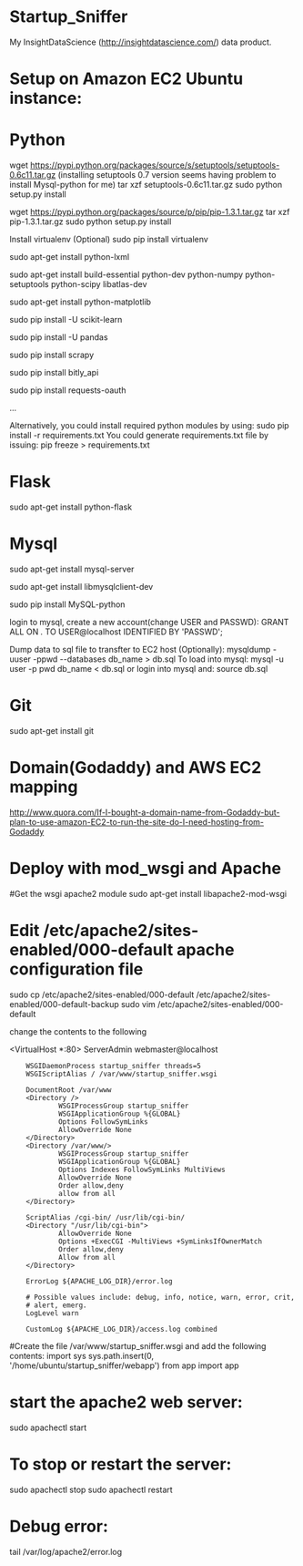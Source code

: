Startup_Sniffer
==================================================================

My InsightDataScience (http://insightdatascience.com/) data product.



Setup on Amazon EC2 Ubuntu instance:
==================================================================

# Python
wget https://pypi.python.org/packages/source/s/setuptools/setuptools-0.6c11.tar.gz (installing setuptools 0.7 version
seems having problem to install Mysql-python for me)
tar xzf setuptools-0.6c11.tar.gz
sudo python setup.py install

wget https://pypi.python.org/packages/source/p/pip/pip-1.3.1.tar.gz
tar xzf pip-1.3.1.tar.gz
sudo python setup.py install

Install virtualenv (Optional)
sudo pip install virtualenv

sudo apt-get install python-lxml

sudo apt-get install build-essential python-dev python-numpy python-setuptools python-scipy libatlas-dev

sudo apt-get install python-matplotlib

sudo pip install -U scikit-learn

sudo pip install -U pandas

sudo pip install scrapy

sudo pip install bitly_api

sudo pip install requests-oauth

...

Alternatively, you could install required python modules by using:
sudo pip install -r requirements.txt
You could generate requirements.txt file by issuing:
pip freeze > requirements.txt

# Flask
sudo apt-get install python-flask

# Mysql
sudo apt-get install mysql-server

sudo apt-get install libmysqlclient-dev

sudo pip install MySQL-python

login to mysql, create a new account(change USER and PASSWD):
GRANT ALL ON *.* TO USER@localhost IDENTIFIED BY 'PASSWD';

Dump data to sql file to transfter to EC2 host (Optionally):
mysqldump -uuser -ppwd  --databases db_name > db.sql
To load into mysql:
mysql -u user -p pwd db_name < db.sql
or
login into mysql and:
source db.sql


# Git
sudo apt-get install git


# Domain(Godaddy) and AWS EC2 mapping
http://www.quora.com/If-I-bought-a-domain-name-from-Godaddy-but-plan-to-use-amazon-EC2-to-run-the-site-do-I-need-hosting-from-Godaddy


# Deploy with mod_wsgi and Apache
#Get the wsgi apache2 module
sudo apt-get install libapache2-mod-wsgi

# Edit /etc/apache2/sites-enabled/000-default apache configuration file
sudo cp /etc/apache2/sites-enabled/000-default /etc/apache2/sites-enabled/000-default-backup
sudo vim /etc/apache2/sites-enabled/000-default

change the contents to the following

<VirtualHost *:80>
        ServerAdmin webmaster@localhost

        WSGIDaemonProcess startup_sniffer threads=5
        WSGIScriptAlias / /var/www/startup_sniffer.wsgi

        DocumentRoot /var/www
        <Directory />
                WSGIProcessGroup startup_sniffer
                WSGIApplicationGroup %{GLOBAL}
                Options FollowSymLinks
                AllowOverride None
        </Directory>
        <Directory /var/www/>
                WSGIProcessGroup startup_sniffer
                WSGIApplicationGroup %{GLOBAL}
                Options Indexes FollowSymLinks MultiViews
                AllowOverride None
                Order allow,deny
                allow from all
        </Directory>

        ScriptAlias /cgi-bin/ /usr/lib/cgi-bin/
        <Directory "/usr/lib/cgi-bin">
                AllowOverride None
                Options +ExecCGI -MultiViews +SymLinksIfOwnerMatch
                Order allow,deny
                Allow from all
        </Directory>

        ErrorLog ${APACHE_LOG_DIR}/error.log

        # Possible values include: debug, info, notice, warn, error, crit,
        # alert, emerg.
        LogLevel warn

        CustomLog ${APACHE_LOG_DIR}/access.log combined
</VirtualHost>

#Create the file /var/www/startup_sniffer.wsgi and add the following contents:
import sys
sys.path.insert(0, '/home/ubuntu/startup_sniffer/webapp')
from app import app

# start the apache2 web server:
sudo apachectl start

# To stop or restart the server:
sudo apachectl stop
sudo apachectl restart

# Debug error:
tail /var/log/apache2/error.log
